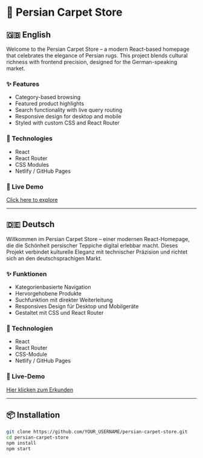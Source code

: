# 🧵 Persian Carpet Store

## 🇬🇧 English

Welcome to the Persian Carpet Store – a modern React-based homepage that celebrates the elegance of Persian rugs. This project blends cultural richness with frontend precision, designed for the German-speaking market.

### ✨ Features
- Category-based browsing
- Featured product highlights
- Search functionality with live query routing
- Responsive design for desktop and mobile
- Styled with custom CSS and React Router

### 🔧 Technologies
- React
- React Router
- CSS Modules
- Netlify / GitHub Pages


### 🔗 Live Demo
[Click here to explore](https://your-demo-link.netlify.app)

---

## 🇩🇪 Deutsch

Willkommen im Persian Carpet Store – einer modernen React-Homepage, die die Schönheit persischer Teppiche digital erlebbar macht. Dieses Projekt verbindet kulturelle Eleganz mit technischer Präzision und richtet sich an den deutschsprachigen Markt.

### ✨ Funktionen
- Kategorienbasierte Navigation
- Hervorgehobene Produkte
- Suchfunktion mit direkter Weiterleitung
- Responsives Design für Desktop und Mobilgeräte
- Gestaltet mit CSS und React Router

### 🔧 Technologien
- React
- React Router
- CSS-Module
- Netlify / GitHub Pages


### 🔗 Live-Demo
[Hier klicken zum Erkunden](https://your-demo-link.netlify.app)

---

## 📦 Installation

```bash
git clone https://github.com/YOUR_USERNAME/persian-carpet-store.git
cd persian-carpet-store
npm install
npm start
